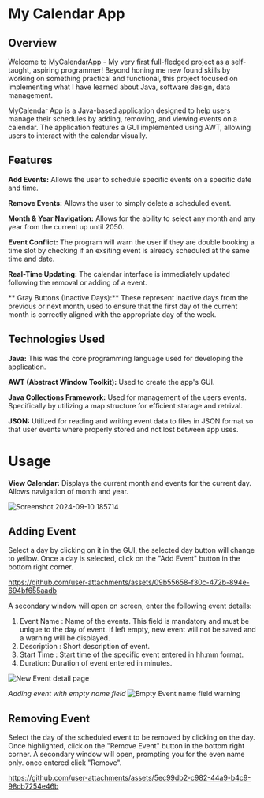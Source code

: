 # My Calendar App

## Overview
Welcome to MyCalendarApp - My very first full-fledged project as a self-taught, aspiring programmer! Beyond honing me new found skills by working on something practical and functional, this project focused on implementing what I have learned about Java, software design, data management.  

MyCalendar App is a Java-based application designed to help users manage their schedules by adding, removing, and viewing events on a calendar. The application features a GUI implemented using AWT, allowing users to interact with the calendar visually.

## Features

**Add Events:** Allows the user to schedule specific events on a specific date and time.

**Remove Events:** Allows the user to simply delete a scheduled event.

**Month & Year Navigation:** Allows for the ability to select any month and any year from the current up until 2050.

**Event Conflict:** The program will warn the user if they are double booking a time slot by checking if an exsiting event is already scheduled at the same time and date.

**Real-Time Updating:** The calendar interface is immediately updated following the removal or adding of a event.

** Gray Buttons (Inactive Days):** These represent inactive days from the previous or next month, used to ensure that the first day of the current month is correctly aligned with the appropriate day of the week. 

## Technologies Used

**Java:** This was the core programming language used for developing the application.

**AWT (Abstract Window Toolkit):** Used to create the app's GUI.

**Java Collections Framework:** Used for management of the users events. Specifically by utilizing a map structure for efficient starage and retrival.

**JSON:** Utilized for reading and writing event data to files in JSON format so that user events where properly stored and not lost between app uses.

# Usage

**View Calendar:** Displays the current month and events for the current day. Allows navigation of month and year.

![Screenshot 2024-09-10 185714](https://github.com/user-attachments/assets/4c4e0752-3c2f-49d6-997a-39703b3e2a6a)

## Adding Event
Select a day by clicking on it in the GUI, the selected day button will change to yellow. Once a day is selected, click on the "Add Event" button in the bottom right corner.


https://github.com/user-attachments/assets/09b55658-f30c-472b-894e-694bf655aadb

A secondary window will open on screen, enter the following event details:
1) Event Name : Name of the events. This field is mandatory and must be unique to the day of event. If left empty, new event will not be saved and a warning will be displayed.
2) Description : Short description of event.
3) Start Time : Start time of the specific event entered in hh:mm format.
4) Duration: Duration of event entered in minutes.

![New Event detail page](https://github.com/user-attachments/assets/43bcc769-f22f-4708-aca9-94c6d120b97e)

*Adding event with empty name field*
![Empty Event name field warning](https://github.com/user-attachments/assets/a75130fb-8fb5-4398-aafa-8013cede4398)

## Removing Event
Select the day of the scheduled event to be removed by clicking on the day. Once highlighted, click on the "Remove Event" button in the bottom right corner. A secondary window will open, prompting you for the even name only. once entered click "Remove".

https://github.com/user-attachments/assets/5ec99db2-c982-44a9-b4c9-98cb7254e46b






